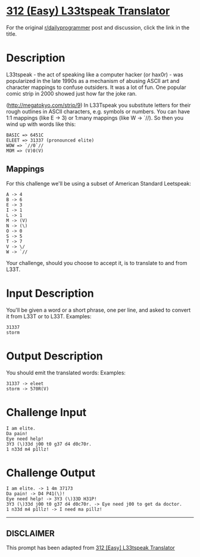 # [312 (Easy) L33tspeak Translator](https://www.reddit.com/r/dailyprogrammer/comments/67dxts/20170424_challenge_312_easy_l33tspeak_translator/)

For the original [r/dailyprogrammer](https://www.reddit.com/r/dailyprogrammer/) post and discussion, click the link in the title.

# Description
L33tspeak - the act of speaking like a computer hacker (or hax0r) - was popularized in the late 1990s as a mechanism of abusing ASCII art and character mappings to confuse outsiders. It was a lot of fun. One popular comic strip in 2000 showed just how far the joke ran. 

(http://megatokyo.com/strip/9)
In L33Tspeak you substitute letters for their rough outlines in ASCII characters, e.g. symbols or numbers. You can have 1:1 mappings (like E -> 3) or 1:many mappings (like W -> `//). So then you wind up with words like this:


```
BASIC => 6451C
ELEET => 31337 (pronounced elite)
WOW => `//0`//
MOM => (V)0(V)
```
## Mappings
For this challenge we'll be using a subset of American Standard Leetspeak:


```
A -> 4
B -> 6
E -> 3
I -> 1
L -> 1
M -> (V)
N -> (\)
O -> 0
S -> 5
T -> 7
V -> \/
W -> `//
```
Your challenge, should you choose to accept it, is to translate to and from L33T. 

# Input Description
You'll be given a word or a short phrase, one per line, and asked to convert it from L33T or to L33T. Examples:


```
31337 
storm
```
# Output Description
You should emit the translated words: Examples:


```
31337 -> eleet
storm -> 570R(V)
```
# Challenge Input

```
I am elite.
Da pain!
Eye need help!
3Y3 (\)33d j00 t0 g37 d4 d0c70r.
1 n33d m4 p1llz!
```
# Challenge Output

```
I am elite. -> 1 4m 37173
Da pain! -> D4 P41(\)!
Eye need help! -> 3Y3 (\)33D H31P!
3Y3 (\)33d j00 t0 g37 d4 d0c70r. -> Eye need j00 to get da doctor.
1 n33d m4 p1llz! -> I need ma pillz!
```

----
## **DISCLAIMER**
This prompt has been adapted from [312 [Easy] L33tspeak Translator](https://www.reddit.com/r/dailyprogrammer/comments/67dxts/20170424_challenge_312_easy_l33tspeak_translator/
)
